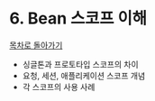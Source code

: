 # 6. Bean 스코프 이해
[목차로 돌아가기](../README.md)
- 싱글톤과 프로토타입 스코프의 차이 
- 요청, 세션, 애플리케이션 스코프 개념
- 각 스코프의 사용 사례